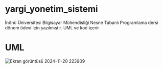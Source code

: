 # yargi_yonetim_sistemi
İnönü Üniversitesi Bilgisayar Mühendisliği Nesne Tabanlı Programlama dersi dönem ödevi için yazılmıştır. UML ve kod içerir

# UML
![Ekran görüntüsü 2024-11-20 223909](https://github.com/user-attachments/assets/7c7ebba1-2993-4b41-9975-58af9d932550)

